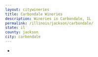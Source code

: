 ```yaml
---
layout: citywineries
title: Carbondale Wineries
description: Wineries in Carbondale, IL
permalink: /illinois/jackson/carbondale/
state: il
county: jackson
city: carbondale
---
```

-
